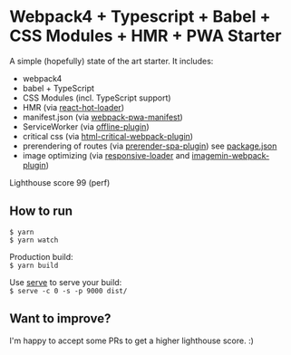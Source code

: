# Webpack4 + Typescript + Babel + CSS Modules + HMR + PWA Starter

A simple (hopefully) state of the art starter.
It includes:

* webpack4
* babel + TypeScript
* CSS Modules (incl. TypeScript support)
* HMR (via [react-hot-loader](https://github.com/gaearon/react-hot-loader))
* manifest.json (via [webpack-pwa-manifest](https://github.com/arthurbergmz/webpack-pwa-manifest))
* ServiceWorker (via [offline-plugin](https://github.com/NekR/offline-plugin))
* critical css (via [html-critical-webpack-plugin](https://github.com/anthonygore/html-critical-webpack-plugin))
* prerendering of routes (via [prerender-spa-plugin](https://github.com/chrisvfritz/prerender-spa-plugin)) see [package.json](./package.json)
* image optimizing (via [responsive-loader](https://github.com/herrstucki/responsive-loader) and [imagemin-webpack-plugin](https://github.com/Klathmon/imagemin-webpack-plugin))

Lighthouse score 99 (perf)

## How to run

`$ yarn`  
`$ yarn watch`

Production build:  
`$ yarn build`

Use [serve](https://www.npmjs.com/package/serve) to serve your build:  
`$ serve -c 0 -s -p 9000 dist/`

## Want to improve?

I'm happy to accept some PRs to get a higher lighthouse score. :)
